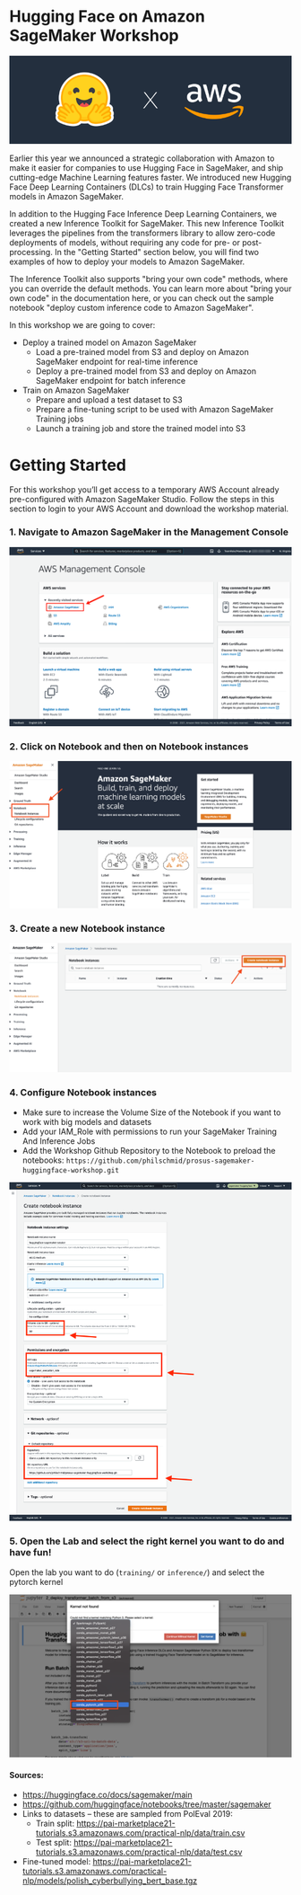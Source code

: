 # Hugging Face on Amazon SageMaker Workshop
![](./imgs/cover.png)

Earlier this year we announced a strategic collaboration with Amazon to make it easier for companies to use Hugging Face in SageMaker, and ship cutting-edge Machine Learning features faster. We introduced new Hugging Face Deep Learning Containers (DLCs) to train Hugging Face Transformer models in Amazon SageMaker.

In addition to the Hugging Face Inference Deep Learning Containers, we created a new Inference Toolkit for SageMaker. This new Inference Toolkit leverages the pipelines from the transformers library to allow zero-code deployments of models, without requiring any code for pre- or post-processing. In the "Getting Started" section below, you will find two examples of how to deploy your models to Amazon SageMaker.

The Inference Toolkit also supports "bring your own code" methods, where you can override the default methods. You can learn more about "bring your own code" in the documentation here, or you can check out the sample notebook "deploy custom inference code to Amazon SageMaker".

In this workshop we are going to cover: 

* Deploy a trained model on Amazon SageMaker
    * Load a pre-trained model from S3 and deploy on Amazon SageMaker endpoint for real-time inference 
    * Deploy a pre-trained model from S3 and deploy on Amazon SageMaker endpoint for batch inference
* Train on Amazon SageMaker
    * Prepare and upload a test dataset to S3
    * Prepare a fine-tuning script to be used with Amazon SageMaker Training jobs
    * Launch a training job and store the trained model into S3

# Getting Started

For this workshop you’ll get access to a temporary AWS Account already pre-configured with Amazon SageMaker Studio. Follow the steps in this section to login to your AWS Account and download the workshop material.

### 1. Navigate to Amazon SageMaker in the Management Console

![setup1](./imgs/setup1.png)

### 2. Click on Notebook and then on Notebook instances 

![setup2](./imgs/setup2.png)

### 3. Create a new Notebook instance

![setup3](./imgs/setup3.png)

### 4. Configure Notebook instances

* Make sure to increase the Volume Size of the Notebook if you want to work with big models and datasets
* Add your IAM_Role with permissions to run your SageMaker Training And Inference Jobs
* Add the Workshop Github Repository to the Notebook to preload the notebooks: `https://github.com/philschmid/prosus-sagemaker-huggingface-workshop.git`

![setup4](./imgs/setup4.png)


### 5. Open the Lab and select the right kernel you want to do and have fun!  

Open the lab you want to do (`training/` or `inference/`) and select the pytorch kernel

![setup5](./imgs/setup5.png)


#### Sources:

* https://huggingface.co/docs/sagemaker/main
* https://github.com/huggingface/notebooks/tree/master/sagemaker
* Links to datasets – these are sampled from PolEval 2019:
    * Train split: https://pai-marketplace21-tutorials.s3.amazonaws.com/practical-nlp/data/train.csv
    * Test split: https://pai-marketplace21-tutorials.s3.amazonaws.com/practical-nlp/data/test.csv
* Fine-tuned model: https://pai-marketplace21-tutorials.s3.amazonaws.com/practical-nlp/models/polish_cyberbullying_bert_base.tgz

